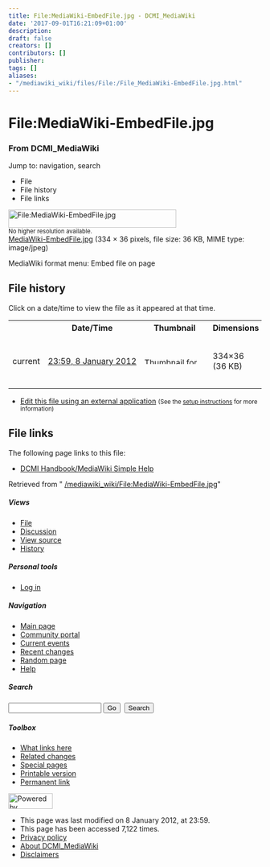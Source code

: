 ```yaml
---
title: File:MediaWiki-EmbedFile.jpg - DCMI_MediaWiki
date: '2017-09-01T16:21:09+01:00'
description: 
draft: false
creators: []
contributors: []
publisher: 
tags: []
aliases:
- "/mediawiki_wiki/files/File:/File_MediaWiki-EmbedFile.jpg.html"
---
```


<a id="top"></a>
# File:MediaWiki-EmbedFile.jpg

### From DCMI\_MediaWiki

Jump to: navigation, search
<!-- start content -->
- File
- File history
- File links

 [<img alt="File:MediaWiki-EmbedFile.jpg" src="/images/8/85/MediaWiki-EmbedFile.jpg" width="334" height="36">](/mediawiki_wiki/files/MediaWiki-EmbedFile.jpg)  
<small>No higher resolution available.</small>  
 [MediaWiki-EmbedFile.jpg](/images/8/85/MediaWiki-EmbedFile.jpg)‎ (334 × 36 pixels, file size: 36 KB, MIME type: image/jpeg)

MediaWiki format menu: Embed file on page

<!-- 
NewPP limit report
Preprocessor node count: 1/1000000
Post-expand include size: 0/2097152 bytes
Template argument size: 0/2097152 bytes
Expensive parser function count: 0/100
-->
## File history

Click on a date/time to view the file as it appeared at that time.

<table class="wikitable filehistory">
  <tr>
    <td></td>
    <th>Date/Time</th>
    <th>Thumbnail</th>
    <th>Dimensions</th>
    <th>User</th>
    <th>Comment</th>
  </tr>
  <tr>
    <td>current</td>
    <td class="filehistory-selected" style="white-space: nowrap;"><a href="/mediawiki_wiki/files/MediaWiki-EmbedFile.jpg">23:59, 8 January 2012</a></td>
    <td><a href="/images/8/85/MediaWiki-EmbedFile.jpg"><img alt="Thumbnail for version as of 23:59, 8 January 2012" src="/images/8/85/MediaWiki-EmbedFile.jpg" width="120" height="13"></a></td>
    <td>334×36 <span style="white-space: nowrap;">(36 KB)</span>
    </td>
    <td>
      <a href="/index.php?title=User:StuartSutton&amp;action=edit&amp;redlink=1" class="new mw-userlink" title="User:StuartSutton (page does not exist)">StuartSutton</a> <span style="white-space: nowrap;"> <span class="mw-usertoollinks">(<a href="/index.php?title=User_talk:StuartSutton&amp;action=edit&amp;redlink=1" class="new" title="User talk:StuartSutton (page does not exist)">Talk</a> | <a href="/index.php/Special:Contributions/StuartSutton" title="Special:Contributions/StuartSutton">contribs</a>)</span></span>
    </td>
    <td> <span class="comment">(MediaWiki format menu: Embed file on page)</span>
    </td>
  </tr>
</table>

  

- [Edit this file using an external application](/index.php?title=File:MediaWiki-EmbedFile.jpg&action=edit&externaledit=true&mode=file "File:MediaWiki-EmbedFile.jpg") <small>(See the <a href="http://www.mediawiki.org/wiki/Manual:External_editors" class="external text" rel="nofollow">setup instructions</a> for more information)</small>

## File links

The following page links to this file:

- [DCMI Handbook/MediaWiki Simple Help](/index.php/DCMI_Handbook/MediaWiki_Simple_Help "DCMI Handbook/MediaWiki Simple Help")

Retrieved from " [/mediawiki_wiki/File:MediaWiki-EmbedFile.jpg](/mediawiki_wiki/files/File:/File:MediaWiki-EmbedFile.jpg.html)"

<!-- end content -->

##### Views

- [File](/mediawiki_wiki/files/File:/File:MediaWiki-EmbedFile.jpg.html)
- [Discussion](/index.php?title=File_talk:MediaWiki-EmbedFile.jpg&action=edit&redlink=1 "Discussion about the content page [t]")
- [View source](/index.php?title=File:MediaWiki-EmbedFile.jpg&action=edit "This page is protected.
You can view its source [e]")
- [History](/index.php?title=File:MediaWiki-EmbedFile.jpg&action=history "Past revisions of this page [h]")

##### Personal tools

- [Log in](/index.php?title=Special:UserLogin&returnto=File:MediaWiki-EmbedFile.jpg "You are encouraged to log in; however, it is not mandatory [o]")

<script type="text/javascript"> if (window.isMSIE55) fixalpha(); </script>

##### Navigation

- [Main page](/index.php/Main_Page "Visit the main page [z]")
- [Community portal](/index.php/DCMI_MediaWiki:Community_portal "About the project, what you can do, where to find things")
- [Current events](/index.php/DCMI_MediaWiki:Current_events "Find background information on current events")
- [Recent changes](/index.php/Special:RecentChanges "The list of recent changes in the wiki [r]")
- [Random page](/index.php/Special:Random "Load a random page [x]")
- [Help](/index.php/Help:Contents "The place to find out")

##### <label for="searchInput">Search</label>

<form action="/index.php" id="searchform">
				<input type="hidden" name="title" value="Special:Search">
				<input id="searchInput" title="Search DCMI_MediaWiki" accesskey="f" type="search" name="search">
				<input type="submit" name="go" class="searchButton" id="searchGoButton" value="Go" title="Go to a page with this exact name if exists"> 
				<input type="submit" name="fulltext" class="searchButton" id="mw-searchButton" value="Search" title="Search the pages for this text">
			</form>

##### Toolbox

- [What links here](/index.php/Special:WhatLinksHere/File:MediaWiki-EmbedFile.jpg "List of all wiki pages that link here [j]")
- [Related changes](/index.php/Special:RecentChangesLinked/File:MediaWiki-EmbedFile.jpg "Recent changes in pages linked from this page [k]")
- [Special pages](/index.php/Special:SpecialPages "List of all special pages [q]")
- [Printable version](/index.php?title=File:MediaWiki-EmbedFile.jpg&printable=yes "Printable version of this page [p]")
- [Permanent link](/index.php?title=File:MediaWiki-EmbedFile.jpg&oldid=2165 "Permanent link to this revision of the page")

<!-- end of the left (by default at least) column -->

 [<img src="/skins/common/images/poweredby_mediawiki_88x31.png" height="31" width="88" alt="Powered by MediaWiki">](http://www.mediawiki.org/)

- This page was last modified on 8 January 2012, at 23:59.
- This page has been accessed 7,122 times.
- [Privacy policy](/index.php/DCMI_MediaWiki:Privacy_policy "DCMI MediaWiki:Privacy policy")
- [About DCMI\_MediaWiki](/index.php/DCMI_MediaWiki:About "DCMI MediaWiki:About")
- [Disclaimers](/index.php/DCMI_MediaWiki:General_disclaimer "DCMI MediaWiki:General disclaimer")

<script>if (window.runOnloadHook) runOnloadHook();</script><!-- Served in 0.459 secs. -->
